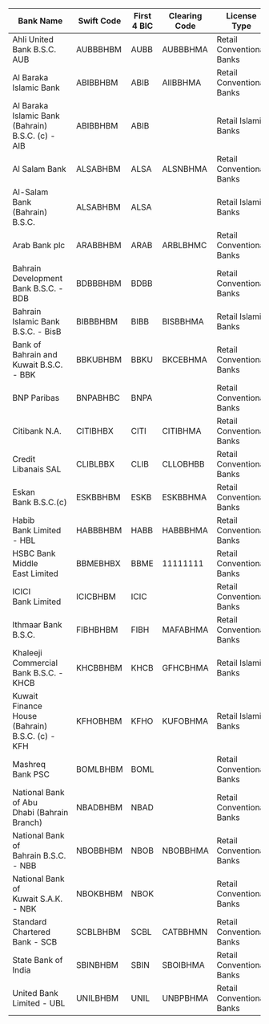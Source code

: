 
<table class="tableizer-table">
<thead><tr class="tableizer-firstrow"><th>Bank Name</th><th>Swift Code</th><th>First 4 BIC</th><th>Clearing Code</th><th>License Type</th><th>Bahrain Website</th></tr></thead><tbody>
 <tr><td>Ahli United Bank B.S.C. AUB</td><td>AUBBBHBM</td><td>AUBB</td><td>AUBBBHMA</td><td>Retail Conventional Banks</td><td>&nbsp;</td></tr>
 <tr><td>Al Baraka Islamic Bank</td><td>ABIBBHBM</td><td>ABIB</td><td>AIIBBHMA</td><td>Retail Conventional Banks</td><td>&nbsp;</td></tr>
 <tr><td>Al Baraka Islamic Bank (Bahrain) B.S.C. (c) - AIB</td><td>ABIBBHBM</td><td>ABIB</td><td>&nbsp;</td><td>Retail Islamic Banks</td><td>&nbsp;</td></tr>
 <tr><td>Al Salam Bank</td><td>ALSABHBM</td><td>ALSA</td><td>ALSNBHMA</td><td>Retail Conventional Banks</td><td>&nbsp;</td></tr>
 <tr><td>Al-Salam Bank (Bahrain) B.S.C.</td><td>ALSABHBM</td><td>ALSA</td><td>&nbsp;</td><td>Retail Islamic Banks</td><td>&nbsp;</td></tr>
 <tr><td>Arab Bank plc</td><td>ARABBHBM</td><td>ARAB</td><td>ARBLBHMC</td><td>Retail Conventional Banks</td><td>https://www.arabbank.bh/</td></tr>
 <tr><td>Bahrain Development Bank B.S.C. - BDB</td><td>BDBBBHBM</td><td>BDBB</td><td>&nbsp;</td><td>Retail Conventional Banks</td><td>&nbsp;</td></tr>
 <tr><td>Bahrain Islamic Bank B.S.C. - BisB</td><td>BIBBBHBM</td><td>BIBB</td><td>BISBBHMA</td><td>Retail Islamic Banks</td><td>&nbsp;</td></tr>
 <tr><td>Bank of Bahrain and Kuwait B.S.C. - BBK</td><td>BBKUBHBM</td><td>BBKU</td><td>BKCEBHMA</td><td>Retail Conventional Banks</td><td>&nbsp;</td></tr>
 <tr><td>BNP Paribas</td><td>BNPABHBC</td><td>BNPA</td><td>&nbsp;</td><td>Retail Conventional Banks</td><td>&nbsp;</td></tr>
 <tr><td>Citibank N.A.</td><td>CITIBHBX</td><td>CITI</td><td>CITIBHMA</td><td>Retail Conventional Banks</td><td>&nbsp;</td></tr>
 <tr><td>Credit Libanais SAL</td><td>CLIBLBBX</td><td>CLIB</td><td>CLLOBHBB</td><td>Retail Conventional Banks</td><td>&nbsp;</td></tr>
 <tr><td>Eskan Bank B.S.C.(c)</td><td>ESKBBHBM</td><td>ESKB</td><td>ESKBBHMA</td><td>Retail Conventional Banks</td><td>&nbsp;</td></tr>
 <tr><td>Habib Bank Limited - HBL</td><td>HABBBHBM</td><td>HABB</td><td>HABBBHMA</td><td>Retail Conventional Banks</td><td>&nbsp;</td></tr>
 <tr><td>HSBC Bank Middle East Limited</td><td>BBMEBHBX</td><td>BBME</td><td>11111111</td><td>Retail Conventional Banks</td><td>&nbsp;</td></tr>
 <tr><td>ICICI Bank Limited</td><td>ICICBHBM</td><td>ICIC</td><td>&nbsp;</td><td>Retail Conventional Banks</td><td>&nbsp;</td></tr>
 <tr><td>Ithmaar Bank B.S.C.</td><td>FIBHBHBM</td><td>FIBH</td><td>MAFABHMA</td><td>Retail Conventional Banks</td><td>&nbsp;</td></tr>
 <tr><td>Khaleeji Commercial Bank B.S.C. - KHCB</td><td>KHCBBHBM</td><td>KHCB</td><td>GFHCBHMA</td><td>Retail Islamic Banks</td><td>&nbsp;</td></tr>
 <tr><td>Kuwait Finance House (Bahrain) B.S.C. (c) - KFH</td><td>KFHOBHBM</td><td>KFHO</td><td>KUFOBHMA</td><td>Retail Islamic Banks</td><td>&nbsp;</td></tr>
 <tr><td>Mashreq Bank PSC</td><td>BOMLBHBM</td><td>BOML</td><td>&nbsp;</td><td>Retail Conventional Banks</td><td>&nbsp;</td></tr>
 <tr><td>National Bank of Abu Dhabi (Bahrain Branch)</td><td>NBADBHBM</td><td>NBAD</td><td>&nbsp;</td><td>Retail Conventional Banks</td><td>&nbsp;</td></tr>
 <tr><td>National Bank of Bahrain B.S.C. - NBB</td><td>NBOBBHBM</td><td>NBOB</td><td>NBOBBHMA</td><td>Retail Conventional Banks</td><td>https://www.nbbonline.com/</td></tr>
 <tr><td>National Bank of Kuwait S.A.K. - NBK</td><td>NBOKBHBM</td><td>NBOK</td><td>&nbsp;</td><td>Retail Conventional Banks</td><td>&nbsp;</td></tr>
 <tr><td>Standard Chartered Bank - SCB</td><td>SCBLBHBM</td><td>SCBL</td><td>CATBBHMN</td><td>Retail Conventional Banks</td><td>&nbsp;</td></tr>
 <tr><td>State Bank of India</td><td>SBINBHBM</td><td>SBIN</td><td>SBOIBHMA</td><td>Retail Conventional Banks</td><td>&nbsp;</td></tr>
 <tr><td>United Bank Limited - UBL</td><td>UNILBHBM</td><td>UNIL</td><td>UNBPBHMA</td><td>Retail Conventional Banks</td><td></td></tr>
</tbody></table>

